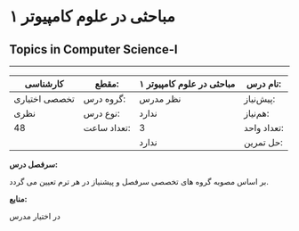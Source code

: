 # مباحثی در علوم کامپیوتر ۱
## Topics in Computer Science-I
_______________________________________________________________________________
| کارشناسی      | مقطع:       | مباحثی در علوم کامپیوتر ۱ | نام درس:    |
| ------------- | ----------- | ------------------------- | ----------- |
| تخصصی اختیاری | گروه درس:   | نظر مدرس                  | پیش‌نیاز:   |
| نظری          | نوع درس:    | ندارد                     | هم‌نیاز:    |
| 48            | تعداد ساعت: | 3                         | تعداد واحد: |
|               |             |  ندارد                    | حل تمرین:   |

**سرفصل درس:**

بر اساس مصوبه گروه های تخصصی سرفصل و پیشنیاز در هر ترم تعیین می گردد.

**منابع:**

در اختیار مدرس
